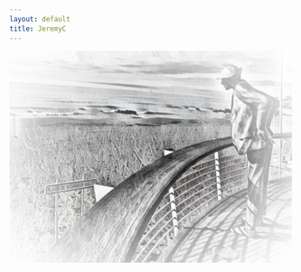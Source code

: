 ```yaml
---
layout: default
title: JeremyC
---
```

<div class="blurb">
	<img src="assets/images/Hulot.jpg" alt="Hulot.jpg" title="Hulot" width="500" />
</div>
